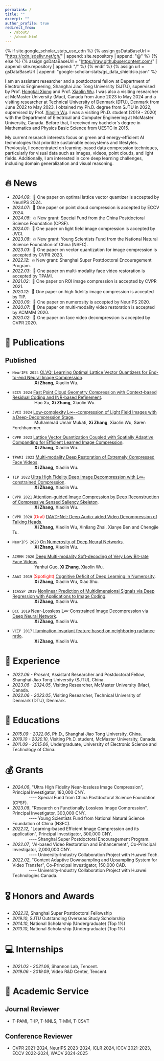 ```yaml
---
permalink: /
title: ""
excerpt: ""
author_profile: true
redirect_from: 
  - /about/
  - /about.html
---
```


{% if site.google_scholar_stats_use_cdn %}
{% assign gsDataBaseUrl = "https://cdn.jsdelivr.net/gh/" | append: site.repository | append: "@" %}
{% else %}
{% assign gsDataBaseUrl = "https://raw.githubusercontent.com/" | append: site.repository | append: "/" %}
{% endif %}
{% assign url = gsDataBaseUrl | append: "google-scholar-stats/gs_data_shieldsio.json" %}

<span class='anchor' id='about-me'></span>

<!-- I am currently a Research Scientist in the Alibaba-NTU Global e-Sustainability CorpLab (ANGEL) at Nanyang Technological University (NTU), working with Prof. <a href="https://personal.ntu.edu.sg/wslin/Home.html">Weisi Lin</a>.  -->
<!-- Before that,  -->
I am an assistant researcher and a postdoctoral fellow at Department of Electronic Engineering, Shanghai Jiao Tong University (SJTU), supervised by Prof. <a href="https://min.sjtu.edu.cn/En/FacultyShow/4?Vid=14">Hongkai Xiong</a> and Prof. <a href="https://scholar.google.com/citations?user=ZuQnEIgAAAAJ">Xiaolin Wu</a>.
I was also a visiting researcher at McMaster University (Mac), Canada from June 2023 to May 2024 and a visiting researcher at Technical University of Denmark (DTU), Denmark from June 2022 to May 2023.
I obtained my Ph.D. degree from SJTU in 2022, supervised by Prof. <a href="https://scholar.google.com/citations?user=ZuQnEIgAAAAJ">Xiaolin Wu</a>. I was a visiting Ph.D. student (2019 - 2020) with the Department of Electrical and Computer Engineering at McMaster University, Canada.  Before that, I received my bachelor's degree in Mathematics and Physics Basic Science from UESTC in 2015.

My current research interests focus on green and energy-efficient AI technologies that prioritize sustainable ecosystems and lifestyles. Previously, I concentrated on learning-based data compression techniques, particularly for visual data such as images, videos, point clouds, and light fields. Additionally, I am interested in core deep learning challenges, including domain generalization and visual reasoning.
<!-- I have published more than 10 papers at the top AI Journals and conferences such as T-PAMI, T-IP, NeurIPS, CVPR, ECCV, AAAI, etc. -->
<!-- with total <a href='https://scholar.google.com/citations?user=78WvEjMAAAAJ'>google scholar citations <strong><span id='total_cit'>600+</span></strong></a>  -->
  <!-- <a href='https://scholar.google.com/citations?user=78WvEjMAAAAJ'>
  <img src="https://img.shields.io/endpoint?url={{ url | url_encode }}&logo=Google%20Scholar&labelColor=f6f6f6&color=9cf&style=flat&label=citations"></a> -->



# 🔥 News
- *2024.09*: &nbsp;🎉 One paper on optimal lattice vector quantizer is accepted by NeurIPS 2024. 
- *2024.07*: &nbsp;🎉 One paper on point cloud compression is accepted by ECCV 2024. 
- *2024.06*: &nbsp;🔥 New grant: Special Fund from the China Postdoctoral Science Foundation (CPSF). 
- *2024.01*: &nbsp;🎉 One paper on light field image compression is accepted by JVCI. 
- *2023.08*: &nbsp;🔥 New grant: Young Scientists Fund from the National Natural Science Foundation of China (NSFC).
- *2023.03*: &nbsp;🎉 One paper on vector quantization for image compression is accepted by CVPR 2023. 
- *2022.12*: &nbsp;🔥 New grant: Shanghai Super Postdoctoral Encouragement Program.
- *2022.03*: &nbsp;🎉 One paper on multi-modality face video restoration is accepted by TPAMI. 
- *2021.02*: &nbsp;🎉 One paper on ROI image compression is accepted by CVPR 2021. 
- *2020.12*: &nbsp;🎉 One paper on high fidelity image compression is accepted by TIP. 
- *2020.09*: &nbsp;🎉 One paper on numerosity is accepted by NeurIPS 2020. 
- *2020.07*: &nbsp;🎉 One paper on multi-modality video restoration is accepted by ACMMM 2020. 
- *2020.02*: &nbsp;🎉 One paper on face video decompression is accepted by CVPR 2020. 


# 📝 Publications 

<!-- <div class='paper-box'><div class='paper-box-image'><div><div class="badge">CVPR 2016</div><img src='images/500x300.png' alt="sym" width="100%"></div></div>
<div class='paper-box-text' markdown="1">

[Deep Residual Learning for Image Recognition](https://openaccess.thecvf.com/content_cvpr_2016/papers/He_Deep_Residual_Learning_CVPR_2016_paper.pdf)

**Kaiming He**, Xiangyu Zhang, Shaoqing Ren, Jian Sun

[**Project**](https://scholar.google.com/citations?view_op=view_citation&hl=zh-CN&user=DhtAFkwAAAAJ&citation_for_view=DhtAFkwAAAAJ:ALROH1vI_8AC) <strong><span class='show_paper_citations' data='DhtAFkwAAAAJ:ALROH1vI_8AC'></span></strong>
- Lorem ipsum dolor sit amet, consectetur adipiscing elit. Vivamus ornare aliquet ipsum, ac tempus justo dapibus sit amet. 
</div>
</div> -->

<!-- ## Preprints

- ``arXiv``[FLLIC: Functionally Lossless Image Compression](https://arxiv.org/pdf/2401.13616.pdf).
**Xi Zhang**, Xiaolin Wu.

- ``arXiv``[Dual-layer Image Compression via Adaptive Downsampling and Spatially Varying Upconversion](https://arxiv.org/pdf/2302.06096.pdf).
**Xi Zhang**, Xiaolin Wu.

- ``arXiv``[Asymmetric Coding for Ultrahigh Throughput Encoding (ACUTE)]().Seyed Mehdi Ayyoubzadeh, **Xi Zhang**, Xiaolin Wu. -->


## Published
<!-- (+ means equal contribution, * means corresponding author(s)) -->

- ``NeurIPS 2024`` [OLVQ: Learning Optimal Lattice Vector Quantizers for End-to-end Neural Image Compression](). \
&emsp; &emsp; &emsp; &emsp; 
**Xi Zhang**, Xiaolin Wu.

- ``ECCV 2024`` [Fast Point Cloud Geometry Compression with Context-based Residual Coding and INR-based Refinement](https://arxiv.org/pdf/2408.02966). \
&emsp; &emsp; &emsp; &emsp; 
Hao Xu, **Xi Zhang**, Xiaolin Wu.
  
- ``JVCI 2024`` [Low-complexity L∞--compression of Light Field Images with a Deep-Decompression Stage](https://doi.org/10.1016/j.jvcir.2024.104072). \
&emsp; &emsp; &emsp; &emsp; 
Muhammad Umair Mukati, **Xi Zhang**, Xiaolin Wu, Søren Forchhammer.

- ``CVPR 2023`` [Lattice Vector Quantization Coupled with Spatially Adaptive Companding for Efficient Learned Image Compression](https://openaccess.thecvf.com/content/CVPR2023/html/Zhang_LVQAC_Lattice_Vector_Quantization_Coupled_With_Spatially_Adaptive_Companding_for_CVPR_2023_paper.html). \
&emsp; &emsp; &emsp; &emsp; 
**Xi Zhang**, Xiaolin Wu.

- ``TPAMI 2023`` [Multi-modality Deep Restoration of Extremely Compressed Face Videos](https://ieeexplore.ieee.org/abstract/document/9730053). \
&emsp; &emsp; &emsp; &emsp; 
**Xi Zhang**, Xiaolin Wu.

- ``TIP 2022`` [Ultra High Fidelity Deep Image Decompression with L∞-constrained Compression](https://ieeexplore.ieee.org/abstract/document/9277919). \
&emsp; &emsp; &emsp; &emsp; 
**Xi Zhang**, Xiaolin Wu.

- ``CVPR 2021`` [Attention-guided Image Compression by Deep Reconstruction of Compressive Sensed Saliency Skeleton](https://openaccess.thecvf.com/content/CVPR2021/html/Zhang_Attention-Guided_Image_Compression_by_Deep_Reconstruction_of_Compressive_Sensed_Saliency_CVPR_2021_paper.html). \
&emsp; &emsp; &emsp; &emsp; 
**Xi Zhang**, Xiaolin Wu.

- ``CVPR 2020`` <span style="color:red">(Oral)</span> [DAVD-Net: Deep Audio-aided Video Decompression of Talking Heads](https://openaccess.thecvf.com/content_CVPR_2020/html/Zhang_DAVD-Net_Deep_Audio-Aided_Video_Decompression_of_Talking_Heads_CVPR_2020_paper.html). \
&emsp; &emsp; &emsp; &emsp; 
**Xi Zhang**, Xiaolin Wu, Xinliang Zhai, Xianye Ben and Chengjie Tu.

- ``NeurIPS 2020`` [On Numerosity of Deep Neural Networks](https://proceedings.neurips.cc/paper/2020/hash/13e36f06c66134ad65f532e90d898545-Abstract.html). \
&emsp; &emsp; &emsp; &emsp; 
**Xi Zhang**, Xiaolin Wu.

- ``ACMMM 2020`` [Deep Multi-modality Soft-decoding of Very Low Bit-rate Face Videos](https://dl.acm.org/doi/abs/10.1145/3394171.3413709). \
&emsp; &emsp; &emsp; &emsp; 
Yanhui Guo, **Xi Zhang**, Xiaolin Wu.

- ``AAAI 2019`` <span style="color:red">(Spotlight)</span> [Cognitive Deficit of Deep Learning in Numerosity](https://ojs.aaai.org/index.php/AAAI/article/view/3928). \
&emsp; &emsp; &emsp; &emsp; 
**Xi Zhang**, Xiaolin Wu, Xiao Shu.

- ``ICASSP 2019`` [Nonlinear Prediction of Multidimensional Signals via Deep Regression with Applications to Image Coding](https://ieeexplore.ieee.org/abstract/document/8683863). \
&emsp; &emsp; &emsp; &emsp; 
**Xi Zhang**, Xiaolin Wu.

- ``DCC 2019`` [Near-Lossless L∞-Constrained Image Decompression via Deep Neural Network](https://ieeexplore.ieee.org/abstract/document/8712819). \
&emsp; &emsp; &emsp; &emsp; 
**Xi Zhang**, Xiaolin Wu.

- ``VCIP 2017`` [Illumination invariant feature based on neighboring radiance ratio](https://ieeexplore.ieee.org/abstract/document/8305111). \
&emsp; &emsp; &emsp; &emsp; 
**Xi Zhang**, Xiaolin Wu.



# 🎨 Experience
<!-- - *2024.09 - Present*, Research Scientist, Nanyang Technological University (NTU), Singapore. -->
- *2022.06 - Present*, Assistant Researcher and Postdoctoral Fellow, Shanghai Jiao Tong University (SJTU), China.
- *2023.06 - 2024.05*, Visiting Researcher, McMaster University (Mac), Canada.
- *2022.06 - 2023.05*, Visiting Researcher, Technical University of Denmark (DTU), Denmark.



# 📖 Educations
- *2015.09 - 2022.06*, Ph.D., Shanghai Jiao Tong University, China.
- *2019.10 - 2020.10*, Visiting Ph.D. student, McMaster University, Canada. 
- *2011.09 - 2015.06*, Undergraduate, University of Electronic Science and Technology of China.



# 💰 Grants
- *2024.06*,  "Ultra High Fidelity Near-lossless Image Compression", Principal Investigator, 180,000 CNY. \
&emsp; &emsp; &emsp; ---- Special Fund from China Postdoctoral Science Foundation (CPSF). 
- *2023.08*,  "Research on Functionally Lossless Image Compression", Principal Investigator, 300,000 CNY. \
&emsp; &emsp; &emsp; ---- Young Scientists Fund from National Natural Science Foundation of China (NSFC).
- *2022.12*,  "Learning-based Efficient Image Compression and its application", Principal Investigator, 300,000 CNY. \
&emsp; &emsp; &emsp; ---- Shanghai Super Postdoctoral Encouragement Program.
- *2022.07*,  "AI-based Video Restoration and Enhancement", Co-Principal Investigator, 2,000,000 CNY. \
&emsp; &emsp; &emsp; ---- University-Industry Collaboration Project with Huawei Tech.
- *2022.02*,  "Content Adaptive Downsampling and Upsampling System for Video Transfer", Co-Principal Investigator, 150,000 CAD. \
&emsp; &emsp; &emsp; ---- University-Industry Collaboration Project with Huawei Technologies Canada.


# 🎖 Honors and Awards
- *2022.12*, Shanghai Super Postdoctoral Fellowship
- *2019.10*, SJTU Outstanding Overseas Study Scholarship
- *2014.10*, National Scholarship (Undergraduate) (Top 1%)
- *2013.10*, National Scholarship (Undergraduate) (Top 1%)


<!-- # 💬 Invited Talks
- *2021.06*, Lorem ipsum dolor sit amet, consectetur adipiscing elit. Vivamus ornare aliquet ipsum, ac tempus justo dapibus sit amet. 
- *2021.03*, Lorem ipsum dolor sit amet, consectetur adipiscing elit. Vivamus ornare aliquet ipsum, ac tempus justo dapibus sit amet.  \| [\[video\]](https://github.com/) -->


# 💻 Internships
- *2021.03 - 2021.06*, Shannon Lab, Tencent.
- *2019.06 - 2019.09*, Video R&D Center, Tencent. 


# 💬 Academic Service

## Journal Reviewer
- T-PAMI, T-IP, T-NNLS, T-MM, T-CSVT

## Conference Reviewer
- CVPR 2021-2024, NeurIPS 2023-2024, ICLR 2024, ICCV 2021-2023, ECCV 2022-2024, WACV 2024-2025